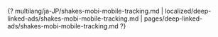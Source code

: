 {? multilang/ja-JP/shakes-mobi-mobile-tracking.md | localized/deep-linked-ads/shakes-mobi-mobile-tracking.md | pages/deep-linked-ads/shakes-mobi-mobile-tracking.md ?}
